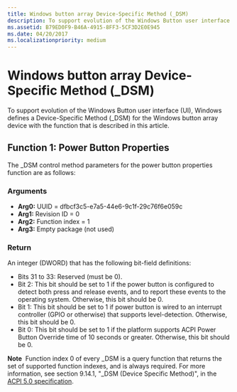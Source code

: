 ```yaml
---
title: Windows button array Device-Specific Method (_DSM)
description: To support evolution of the Windows Button user interface (UI), Windows defines a Device-Specific Method (_DSM) for the Windows button array device with the function that is described in this article.
ms.assetid: B79ED0F9-B46A-4915-8FF3-5CF3D2E0E945
ms.date: 04/20/2017
ms.localizationpriority: medium
---
```


# Windows button array Device-Specific Method (\_DSM)


To support evolution of the Windows Button user interface (UI), Windows defines a Device-Specific Method (\_DSM) for the Windows button array device with the function that is described in this article.

## Function 1: Power Button Properties


The \_DSM control method parameters for the power button properties function are as follows:

### Arguments

-   **Arg0:** UUID = dfbcf3c5-e7a5-44e6-9c1f-29c76f6e059c
-   **Arg1:** Revision ID = 0
-   **Arg2:** Function index = 1
-   **Arg3:** Empty package (not used)

### Return

An integer (DWORD) that has the following bit-field definitions:

-   Bits 31 to 33: Reserved (must be 0).
-   Bit 2: This bit should be set to 1 if the power button is configured to detect both press and release events, and to report these events to the operating system. Otherwise, this bit should be 0.
-   Bit 1: This bit should be set to 1 if power button is wired to an interrupt controller (GPIO or otherwise) that supports level-detection. Otherwise, this bit should be 0.
-   Bit 0: This bit should be set to 1 if the platform supports ACPI Power Button Override time of 10 seconds or greater. Otherwise, this bit should be 0.

**Note**  Function index 0 of every \_DSM is a query function that returns the set of supported function indexes, and is always required. For more information, see section 9.14.1, "\_DSM (Device Specific Method)", in the [ACPI 5.0 specification](https://uefi.org/specifications).

 

 

 




